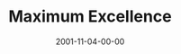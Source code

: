 ---
layout: message
category: message
series: "Maximum Impact"
title: "Maximum Excellence"
date: 2001-11-04-00-00
message_id: 308
sc-permalink-url: "http://soundcloud.com/crdschurch/maximum-excellence"
audio: "http://s3.amazonaws.com/crossroads-media/messages/audio/MI_08_10-28-01_Maximum_Excellence.mp3"
audio-duration: "36:48"
tag: 
 - religion
explicit: false
---